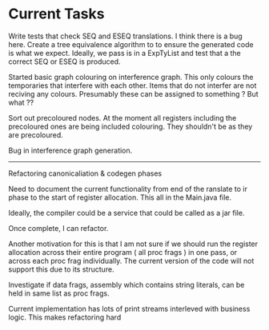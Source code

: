 # Current Tasks 

Write tests that check SEQ and ESEQ translations. I think there is a bug here. Create a tree equivalence algorithm to to ensure the generated code
is what we expect. Ideally, we pass is in a ExpTyList and test that a 
the correct SEQ or ESEQ is produced.

Started basic graph colouring on interference graph. This only colours the temporaries that interfere
with each other. Items that do not interfer are not reciving any colours. Presumably these can be assigned
to something ? But what ??

Sort out precoloured nodes. At the moment all registers including the
precoloured ones are being included colouring. They shouldn't be as they
are precoloured.


Bug in interference graph generation.

--------------------------------------------

Refactoring canonicaliation & codegen phases

Need to document the current functionality from end of the ranslate to ir phase to the start of register allocation. This all  in the Main.java file. 

Ideally, the compiler could be a service that could be called as a jar file.

Once complete, I can refactor. 

Another motivation for this is that I am not sure if we should run the register allocation across their entire program ( all proc frags ) in one pass, or across each proc frag individually.  The current version of the code will not support this due to its structure.

Investigate if data frags, assembly which contains string literals, can be held in same list as proc frags.

Current implementation has lots of print streams interleved with business logic. This makes refactoring hard


